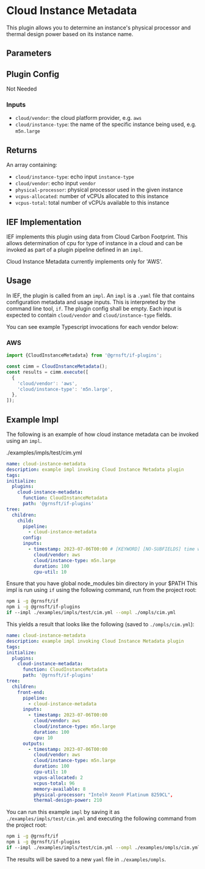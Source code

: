 # Cloud Instance Metadata

This plugin allows you to determine an instance's physical processor and thermal design power based on its instance name.

## Parameters

## Plugin Config

Not Needed

### Inputs

- `cloud/vendor`: the cloud platform provider, e.g. `aws`
- `cloud/instance-type`: the name of the specific instance being used, e.g. `m5n.large`

## Returns

An array containing:

- `cloud/instance-type`: echo input `instance-type`
- `cloud/vendor`: echo input `vendor`
- `physical-processor`: physical processor used in the given instance
- `vcpus-allocated`: number of vCPUs allocated to this instance
- `vcpus-total`: total number of vCPUs available to this instance

## IEF Implementation

IEF implements this plugin using data from Cloud Carbon Footprint. This allows determination of cpu for type of instance in a cloud and can be invoked as part of a plugin pipeline defined in an `impl`.

Cloud Instance Metadata currently implements only for 'AWS'.

## Usage

In IEF, the plugin is called from an `impl`. An `impl` is a `.yaml` file that contains configuration metadata and usage inputs. This is interpreted by the command line tool, `if`. The plugin config shall be empty. Each input is expected to contain `cloud/vendor` and `cloud/instance-type` fields.

You can see example Typescript invocations for each vendor below:

### AWS

```typescript
import {CloudInstanceMetadata} from '@grnsft/if-plugins';

const cimm = CloudInstanceMetadata();
const results = cimm.execute([
  {
    'cloud/vendor': 'aws',
    'cloud/instance-type': 'm5n.large',
  },
]);
```

## Example Impl

The following is an example of how cloud instance metadata can be invoked using an `impl`.

./examples/impls/test/cim.yml

```yaml
name: cloud-instance-metadata
description: example impl invoking Cloud Instance Metadata plugin
tags:
initialize:
  plugins:
    cloud-instance-metadata:
      function: CloudInstanceMetadata
      path: '@grnsft/if-plugins'
tree:
  children:
    child:
      pipeline:
        - cloud-instance-metadata
      config:
      inputs:
        - timestamp: 2023-07-06T00:00 # [KEYWORD] [NO-SUBFIELDS] time when measurement occurred
          cloud/vendor: aws
          cloud/instance-type: m5n.large
          duration: 100
          cpu-util: 10
```

Ensure that you have global node_modules bin directory in your $PATH
This impl is run using `if` using the following command, run from
the project root:

```sh
npm i -g @grnsft/if
npm i -g @grnsft/if-plugins
if --impl ./examples/impls/test/cim.yml --ompl ./ompls/cim.yml
```

This yields a result that looks like the following (saved to `./ompls/cim.yml`):

```yaml
name: cloud-instance-metadata
description: example impl invoking Cloud Instance Metadata plugin
tags:
initialize:
  plugins:
    cloud-instance-metadata:
      function: CloudInstanceMetadata
      path: '@grnsft/if-plugins'
tree:
  children:
    front-end:
      pipeline:
        - cloud-instance-metadata
      inputs:
        - timestamp: 2023-07-06T00:00
          cloud/vendor: aws
          cloud/instance-type: m5n.large
          duration: 100
          cpu: 10
      outputs:
        - timestamp: 2023-07-06T00:00
          cloud/vendor: aws
          cloud/instance-type: m5n.large
          duration: 100
          cpu-util: 10
          vcpus-allocated: 2
          vcpus-total: 96
          memory-available: 8
          physical-processor: "Intel® Xeon® Platinum 8259CL",
          thermal-design-power: 210
```

You can run this example `impl` by saving it as `./examples/impls/test/cim.yml` and executing the following command from the project root:

```sh
npm i -g @grnsft/if
npm i -g @grnsft/if-plugins
if --impl ./examples/impls/test/cim.yml --ompl ./examples/ompls/cim.yml
```

The results will be saved to a new `yaml` file in `./examples/ompls`.
